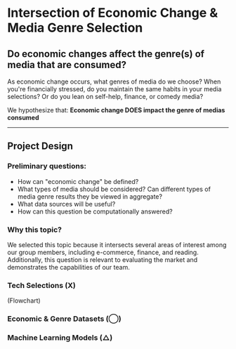# Intersection of Economic Change & Media Genre Selection
Do economic changes affect the genre(s) of media that are consumed?
-----

As economic change occurs, what genres of media do we choose? When you're financially stressed, do you maintain the same habits in your media selections? Or do you lean on self-help, finance, or comedy media? 

We hypothesize that: **Economic change DOES impact the genre of medias consumed**

-----
## Project Design 

### Preliminary questions: 
- How can "economic change" be defined?
- What types of media should be considered? Can different types of media genre results they be viewed in aggregate?
- What data sources will be useful?
- How can this question be computationally answered?

### Why this topic?
We selected this topic because it intersects several areas of interest among our group members, including e-commerce, finance, and reading.
Additionally, this question is relevant to evaluating the market and demonstrates the capabilities of our team.

### Tech Selections (X)
(Flowchart)

### Economic & Genre Datasets (◯)

### Machine Learning Models (△)
